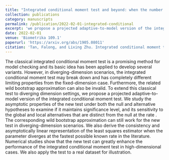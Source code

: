 ```yaml
---
title: "Integrated conditional moment test and beyond: when the number of covariates is divergent"
collection: publications
category: manuscripts
permalink: /publication/2022-02-01-integrated-conditional
excerpt: 'we propose a projected adaptive-to-model version of the integrated conditional moment test. We study the asymptotic properties of the new test under both the null and alternative hypotheses to examine if it maintains significance level, and its sensitivity to the global and local alternatives that are distinct from the null at the rate .'
date: 2022-02-01
venue: 'Biometrika 109.1'
paperurl: 'https://arxiv.org/abs/1905.08011'
citation: 'Tan, Falong, and Lixing Zhu. Integrated conditional moment test and beyond: when the number of covariates is divergent. Biometrika 109.1 (2022): 103-122.'
---
```


The classical integrated conditional moment test is a promising method for model checking and its basic idea has been applied to develop several variants. However, in diverging-dimension scenarios, the integrated conditional moment test may break down and has completely different limiting properties from the fixed-dimension case. Furthermore, the related wild bootstrap approximation can also be invalid. To extend this classical test to diverging dimension settings, we propose a projected adaptive-to-model version of the integrated conditional moment test. We study the asymptotic properties of the new test under both the null and alternative hypotheses to examine if it maintains significance level, and its sensitivity to the global and local alternatives that are distinct from the null at the rate . The corresponding wild bootstrap approximation can still work for the new test in diverging-dimension scenarios. We also derive the consistency and asymptotically linear representation of the least squares estimator when the parameter diverges at the fastest possible known rate in the literature. Numerical studies show that the new test can greatly enhance the performance of the integrated conditional moment test in high-dimensional cases. We also apply the test to a real dataset for illustration.


